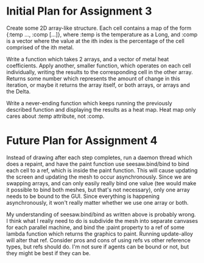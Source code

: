 # Initial Plan for Assignment 3

Create some 2D array-like structure. Each cell contains a map of the form
{:temp ..., :comp [...]}, where :temp is the temperature as a Long, and :comp
is a vector where the value at the ith index is the percentage of the cell
comprised of the ith metal.

Write a function which takes 2 arrays, and a vector of metal heat coefficients.
Apply another, smaller function, which operates on each cell individually,
writing the results to the corresponding cell in the other array. Returns some
number which represents the amount of change in this iteration, or maybe it
returns the array itself, or both arrays, or arrays and the Delta.

Write a never-ending function which keeps running the previously described
function and displaying the results as a heat map. Heat map only cares about
:temp attribute, not :comp.



# Future Plan for Assignment 4

Instead of drawing after each step completes, run a daemon thread which does a
repaint, and have the paint function use seesaw.bind/bind to bind each cell to a
ref, which is inside the paint function. This will cause updating the screen and
updating the mesh to occur asynchronously. Since we are swapping arrays, and can
only easily really bind one value (tee would make it possible to bind both
meshes, but that's not necessary), only one array needs to be bound to the GUI.
Since everything is happening asynchronously, it won't really matter whether we
use one array or both.

My understanding of seesaw.bind/bind as written above is probably wrong. I think
what I really need to do is subdivide the mesh into separate canvases for each
parallel machine, and bind the :paint property to a ref of some lambda function
which returns the graphics to paint. Running update-alloy will alter that ref.
Consider pros and cons of using refs vs other reference types, but refs should
do. I'm not sure if agents can be bound or not, but they might be best if they
can be.
